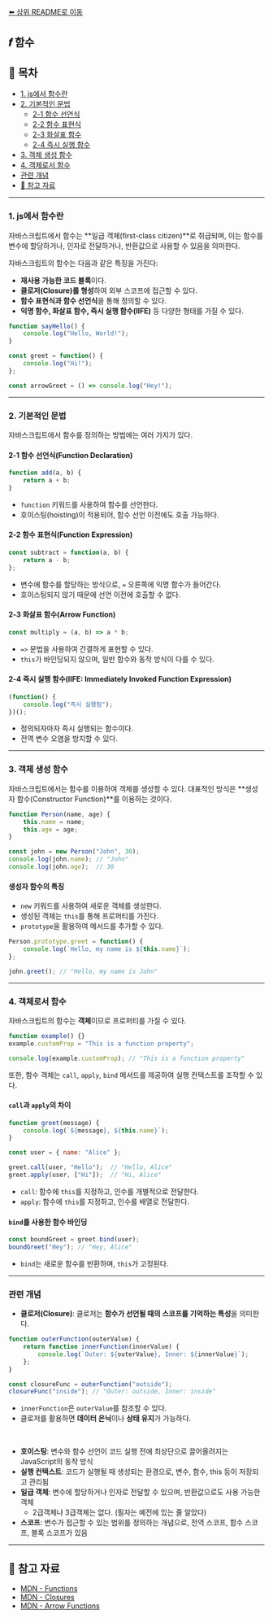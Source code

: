 [⬅️ 상위 README로 이동](../README.md)
## 𝒇 함수

## 📌 목차

- [1. js에서 함수란](#1-js에서-함수란)
- [2. 기본적인 문법](#2-기본적인-문법)
    - [2-1 함수 선언식](#2-1-함수-선언식function-declaration)
    - [2-2 함수 표현식](#2-2-함수-표현식function-expression)
    - [2-3 화살표 함수](#2-3-화살표-함수arrow-function)
    - [2-4 즉시 실행 함수](#2-4-즉시-실행-함수iife-immediately-invoked-function-expression)
- [3. 객체 생성 함수](#3-객체-생성-함수)
- [4. 객체로서 함수](#4-객체로서-함수)
- [관련 개념](#관련-개념)
- [📌 참고 자료](#-참고-자료)

---

### **1. js에서 함수란**

자바스크립트에서 함수는 **일급 객체(first-class citizen)**로 취급되며, 이는 함수를 변수에 할당하거나, 인자로 전달하거나, 반환값으로 사용할 수 있음을 의미한다.

자바스크립트의 함수는 다음과 같은 특징을 가진다:
- **재사용 가능한 코드 블록**이다.
- **클로저(Closure)를 형성**하여 외부 스코프에 접근할 수 있다.
- **함수 표현식과 함수 선언식**을 통해 정의할 수 있다.
- **익명 함수, 화살표 함수, 즉시 실행 함수(IIFE)** 등 다양한 형태를 가질 수 있다.

```js
function sayHello() {
    console.log("Hello, World!");
}

const greet = function() {
    console.log("Hi!");
};

const arrowGreet = () => console.log("Hey!");
```

---

### **2. 기본적인 문법**

자바스크립트에서 함수를 정의하는 방법에는 여러 가지가 있다.

#### **2-1 함수 선언식(Function Declaration)**
```js
function add(a, b) {
    return a + b;
}
```
- `function` 키워드를 사용하여 함수를 선언한다.
- 호이스팅(hoisting)이 적용되어, 함수 선언 이전에도 호출 가능하다.

#### **2-2 함수 표현식(Function Expression)**
```js
const subtract = function(a, b) {
    return a - b;
};
```
- 변수에 함수를 할당하는 방식으로, `=` 오른쪽에 익명 함수가 들어간다.
- 호이스팅되지 않기 때문에 선언 이전에 호출할 수 없다.

#### **2-3 화살표 함수(Arrow Function)**
```js
const multiply = (a, b) => a * b;
```
- `=>` 문법을 사용하여 간결하게 표현할 수 있다.
- `this`가 바인딩되지 않으며, 일반 함수와 동작 방식이 다를 수 있다.

#### **2-4 즉시 실행 함수(IIFE: Immediately Invoked Function Expression)**
```js
(function() {
    console.log("즉시 실행됨");
})();
```
- 정의되자마자 즉시 실행되는 함수이다.
- 전역 변수 오염을 방지할 수 있다.

---

### **3. 객체 생성 함수**

자바스크립트에서는 함수를 이용하여 객체를 생성할 수 있다. 대표적인 방식은 **생성자 함수(Constructor Function)**를 이용하는 것이다.

```js
function Person(name, age) {
    this.name = name;
    this.age = age;
}

const john = new Person("John", 30);
console.log(john.name); // "John"
console.log(john.age);  // 30
```

#### **생성자 함수의 특징**
- `new` 키워드를 사용하여 새로운 객체를 생성한다.
- 생성된 객체는 `this`를 통해 프로퍼티를 가진다.
- `prototype`을 활용하여 메서드를 추가할 수 있다.

```js
Person.prototype.greet = function() {
    console.log(`Hello, my name is ${this.name}`);
};

john.greet(); // "Hello, my name is John"
```

---

### **4. 객체로서 함수**

자바스크립트의 함수는 **객체**이므로 프로퍼티를 가질 수 있다.

```js
function example() {}
example.customProp = "This is a function property";

console.log(example.customProp); // "This is a function property"
```

또한, 함수 객체는 `call`, `apply`, `bind` 메서드를 제공하여 실행 컨텍스트를 조작할 수 있다.

#### **`call`과 `apply`의 차이**
```js
function greet(message) {
    console.log(`${message}, ${this.name}`);
}

const user = { name: "Alice" };

greet.call(user, "Hello");  // "Hello, Alice"
greet.apply(user, ["Hi"]);  // "Hi, Alice"
```
- `call`: 함수에 `this`를 지정하고, 인수를 개별적으로 전달한다.
- `apply`: 함수에 `this`를 지정하고, 인수를 배열로 전달한다.

#### **`bind`를 사용한 함수 바인딩**
```js
const boundGreet = greet.bind(user);
boundGreet("Hey"); // "Hey, Alice"
```
- `bind`는 새로운 함수를 반환하며, `this`가 고정된다.

---

### **관련 개념**

- **클로저(Closure)**: 클로저는 **함수가 선언될 때의 스코프를 기억하는 특성**을 의미한다.

```js
function outerFunction(outerValue) {
    return function innerFunction(innerValue) {
        console.log(`Outer: ${outerValue}, Inner: ${innerValue}`);
    };
}

const closureFunc = outerFunction("outside");
closureFunc("inside"); // "Outer: outside, Inner: inside"
```
   - `innerFunction`은 `outerValue`를 참조할 수 있다.
   - 클로저를 활용하면 **데이터 은닉**이나 **상태 유지**가 가능하다.

</br>

- **호이스팅**: 변수와 함수 선언이 코드 실행 전에 최상단으로 끌어올려지는 JavaScript의 동작 방식
- **실행 컨텍스트**: 코드가 실행될 때 생성되는 환경으로, 변수, 함수, this 등이 저장되고 관리됨
- **일급 객체**: 변수에 할당하거나 인자로 전달할 수 있으며, 반환값으로도 사용 가능한 객체
    - 2급객체나 3급객체는 없다. (필자는 예전에 있는 줄 알았다)
- **스코프**: 변수가 접근할 수 있는 범위를 정의하는 개념으로, 전역 스코프, 함수 스코프, 블록 스코프가 있음

---

## 📌 참고 자료

- [MDN - Functions](https://developer.mozilla.org/en-US/docs/Web/JavaScript/Reference/Functions)
- [MDN - Closures](https://developer.mozilla.org/en-US/docs/Web/JavaScript/Closures)
- [MDN - Arrow Functions](https://developer.mozilla.org/en-US/docs/Web/JavaScript/Reference/Functions/Arrow_functions)

